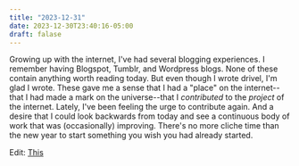 ```yaml
---
title: "2023-12-31"
date: 2023-12-30T23:40:16-05:00
draft: falase
---
```


Growing up with the internet, I've had several blogging experiences. I remember having Blogspot, Tumblr, and Wordpress blogs. None of these contain anything worth reading today. But even though I wrote drivel, I'm glad I wrote. These gave me a sense that I had a "place" on the internet--that I had made a mark on the universe--that I *contributed* to the *project* of the internet. Lately, I've been feeling the urge to contribute again. And a desire that I could look backwards from today and see a continuous body of work that was (occasionally) improving. There's no more cliche time than the new year to start something you wish you had already started.

Edit: [This](https://www.rollingstone.com/culture/culture-commentary/internet-future-about-to-get-weird-1234938403/)
